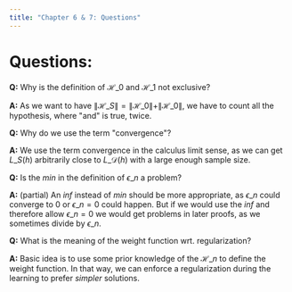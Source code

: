 ```yaml
---
title: "Chapter 6 & 7: Questions"
---
```


# Questions:
**Q:**
Why is the definition of $\mathcal{H}\_0$ and $\mathcal{H}\_1$ not exclusive?

**A:**
As we want to have $\|\mathcal{H}\_S\| = \|\mathcal{H}\_0\| + \|\mathcal{H}\_0\|$, we have to count all the hypothesis,  where "and" is true, twice.

**Q:**
Why do we use the term "convergence"?

**A:**
We use the term convergence in the calculus limit sense, as we can get $L\_S(h)$ arbitrarily close to $L\_{\mathcal{D}}(h)$ with a large enough sample size.

**Q:**
Is the $min$ in the definition of $\epsilon\_n$ a problem?

**A:** (partial)
An $inf$ instead of $min$ should be more appropriate, as  $\epsilon\_n$ could converge to 0 or $\epsilon\_n=0$ could happen. But if we would use the $inf$ and therefore allow $\epsilon\_n=0$ we would get problems in later proofs, as we sometimes divide by $\epsilon\_n$. 

**Q:**
What is the meaning of the weight function wrt. regularization?

**A:**
Basic idea is to use some prior knowledge of the $\mathcal{H}\_n$ to define the weight function. In that way, we can enforce a regularization during the learning to prefer *simpler* solutions.
